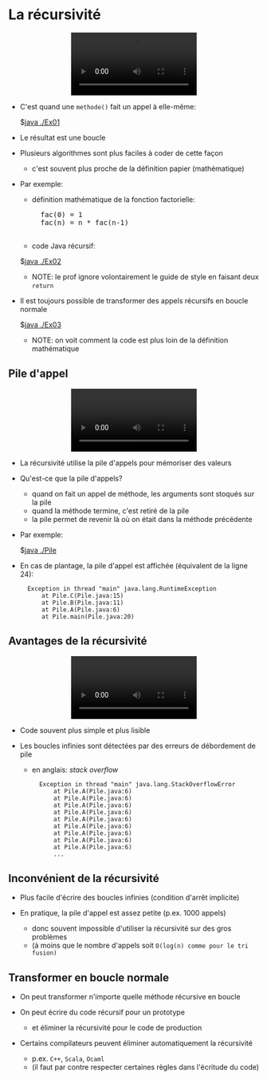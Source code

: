 # La récursivité


<center>
<video width="50%" src="01.mp4" type="video/mp4" controls>
</center>

* C'est quand une `methode()` fait un appel à elle-même:

    $[java ./Ex01]()


* Le résultat est une boucle

* Plusieurs algorithmes sont plus faciles à coder de cette façon
    * c'est souvent plus proche de la définition papier (mathématique)

* Par exemple:
    * définition mathématique de la fonction factorielle:

        <pre>
        fac(0) = 1
        fac(n) = n * fac(n-1)
        </pre>

    * code Java récursif:

    $[java ./Ex02]()

    * NOTE: le prof ignore volontairement le guide de style en faisant deux `return`

* Il est toujours possible de transformer des appels récursifs en boucle normale

    $[java ./Ex03]()

    * NOTE: on voit comment la code est plus loin de la définition mathématique

## Pile d'appel

<center>
<video width="50%" src="02.mp4" type="video/mp4" controls>
</center>

* La récursivité utilise la pile d'appels pour mémoriser des valeurs

* Qu'est-ce que la pile d'appels?
    * quand on fait un appel de méthode, les arguments sont stoqués sur la pile
    * quand la méthode termine, c'est retiré de la pile
    * la pile permet de revenir là où on était dans la méthode précédente

* Par exemple:

    $[java ./Pile]()

* En cas de plantage, la pile d'appel est affichée (équivalent de la ligne 24):

        Exception in thread "main" java.lang.RuntimeException
	        at Pile.C(Pile.java:15)
	        at Pile.B(Pile.java:11)
	        at Pile.A(Pile.java:6)
	        at Pile.main(Pile.java:20)



## Avantages de la récursivité

<center>
<video width="50%" src="03.mp4" type="video/mp4" controls>
</center>

* Code souvent plus simple et plus lisible

* Les boucles infinies sont détectées par des erreurs de débordement de pile 
    * en anglais: *stack overflow*

            Exception in thread "main" java.lang.StackOverflowError
                at Pile.A(Pile.java:6)
                at Pile.A(Pile.java:6)
                at Pile.A(Pile.java:6)
                at Pile.A(Pile.java:6)
                at Pile.A(Pile.java:6)
                at Pile.A(Pile.java:6)
                at Pile.A(Pile.java:6)
                at Pile.A(Pile.java:6)
                at Pile.A(Pile.java:6)
                ...


## Inconvénient de la récursivité

* Plus facile d'écrire des boucles infinies (condition d'arrêt implicite)

* En pratique, la pile d'appel est assez petite (p.ex. 1000 appels)
    * donc souvent impossible d'utiliser la récursivité sur des gros problèmes
    * (à moins que le nombre d'appels soit `O(log(n) comme pour le tri fusion)`


## Transformer en boucle normale

* On peut transformer n'importe quelle méthode récursive en boucle

* On peut écrire du code récursif pour un prototype 
    * et éliminer la récursivité pour le code de production


* Certains compilateurs peuvent éliminer automatiquement la récursivité
    * p.ex. `C++`, `Scala`, `Ocaml`
    * (il faut par contre respecter certaines règles dans l'écritude du code)


